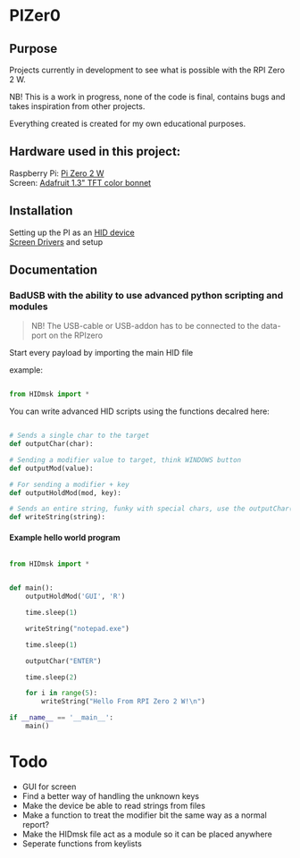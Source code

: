 # PIZer0

## Purpose

Projects currently in development to see what is possible with the RPI Zero 2 W.

NB! This is a work in progress, none of the code is final, contains bugs and takes inspiration from other projects.

Everything created is created for my own educational purposes.

## Hardware used in this project:

Raspberry Pi: [Pi Zero 2 W ](https://www.raspberrypi.com/products/raspberry-pi-zero-2-w/)  
Screen: [Adafruit 1.3" TFT color bonnet ](https://learn.adafruit.com/adafruit-1-3-color-tft-bonnet-for-raspberry-pi)

## Installation

Setting up the PI as an [HID device](https://www.rmedgar.com/blog/using-rpi-zero-as-keyboard-setup-and-device-definition/)  
[Screen Drivers](https://learn.adafruit.com/adafruit-1-3-color-tft-bonnet-for-raspberry-pi/python-setup) and setup

## Documentation

### BadUSB with the ability to use advanced python scripting and modules

> NB! The USB-cable or USB-addon has to be connected to the data-port on the RPIzero

Start every payload by importing the main HID file

example:

```py

from HIDmsk import *

```

You can write advanced HID scripts using the functions decalred here:

```py

# Sends a single char to the target
def outputChar(char):

# Sending a modifier value to target, think WINDOWS button
def outputMod(value):

# For sending a modifier + key
def outputHoldMod(mod, key):

# Sends an entire string, funky with special chars, use the outputChar() function for those
def writeString(string):


```

#### Example hello world program

```py

from HIDmsk import *


def main():
    outputHoldMod('GUI', 'R')

    time.sleep(1)

    writeString("notepad.exe")

    time.sleep(1)

    outputChar("ENTER")

    time.sleep(2)

    for i in range(5):
        writeString("Hello From RPI Zero 2 W!\n")

if __name__ == '__main__':
    main()

```

# Todo
 - GUI for screen
 - Find a better way of handling the unknown keys
 - Make the device be able to read strings from files
 - Make a function to treat the modifier bit the same way as a normal report?
 - Make the HIDmsk file act as a module so it can be placed anywhere
 - Seperate functions from keylists
